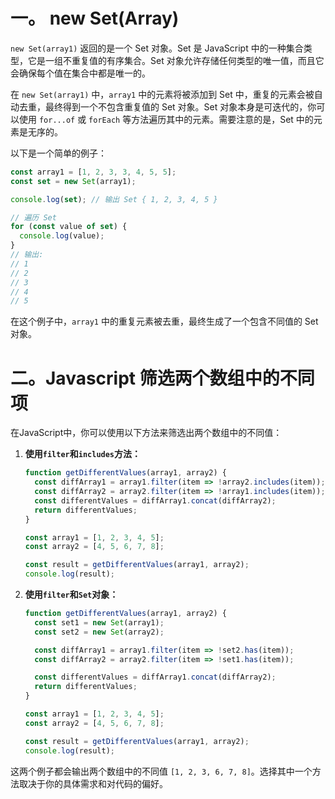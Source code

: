 # 一。 new Set(Array)

`new Set(array1)` 返回的是一个 Set 对象。Set 是 JavaScript 中的一种集合类型，它是一组不重复值的有序集合。Set 对象允许存储任何类型的唯一值，而且它会确保每个值在集合中都是唯一的。

在 `new Set(array1)` 中，`array1` 中的元素将被添加到 Set 中，重复的元素会被自动去重，最终得到一个不包含重复值的 Set 对象。Set 对象本身是可迭代的，你可以使用 `for...of` 或 `forEach` 等方法遍历其中的元素。需要注意的是，Set 中的元素是无序的。

以下是一个简单的例子：

```javascript
const array1 = [1, 2, 3, 3, 4, 5, 5];
const set = new Set(array1);

console.log(set); // 输出 Set { 1, 2, 3, 4, 5 }

// 遍历 Set
for (const value of set) {
  console.log(value);
}
// 输出:
// 1
// 2
// 3
// 4
// 5
```

在这个例子中，`array1` 中的重复元素被去重，最终生成了一个包含不同值的 Set 对象。



# 二。Javascript 筛选两个数组中的不同项

在JavaScript中，你可以使用以下方法来筛选出两个数组中的不同值：

1. **使用`filter`和`includes`方法：**
   ```javascript
   function getDifferentValues(array1, array2) {
     const diffArray1 = array1.filter(item => !array2.includes(item));
     const diffArray2 = array2.filter(item => !array1.includes(item));
     const differentValues = diffArray1.concat(diffArray2);
     return differentValues;
   }

   const array1 = [1, 2, 3, 4, 5];
   const array2 = [4, 5, 6, 7, 8];

   const result = getDifferentValues(array1, array2);
   console.log(result);
   ```

2. **使用`filter`和`Set`对象：**
   ```javascript
   function getDifferentValues(array1, array2) {
     const set1 = new Set(array1);
     const set2 = new Set(array2);

     const diffArray1 = array1.filter(item => !set2.has(item));
     const diffArray2 = array2.filter(item => !set1.has(item));

     const differentValues = diffArray1.concat(diffArray2);
     return differentValues;
   }

   const array1 = [1, 2, 3, 4, 5];
   const array2 = [4, 5, 6, 7, 8];

   const result = getDifferentValues(array1, array2);
   console.log(result);
   ```

这两个例子都会输出两个数组中的不同值 `[1, 2, 3, 6, 7, 8]`。选择其中一个方法取决于你的具体需求和对代码的偏好。